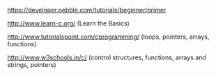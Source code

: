 https://developer.pebble.com/tutorials/beginner/primer

http://www.learn-c.org/ (Learn the Basics)

http://www.tutorialspoint.com/cprogramming/ (loops, pointers, arrays, functions)

http://www.w3schools.in/c/ (control structures, functions, arrays and strings, pointers)
